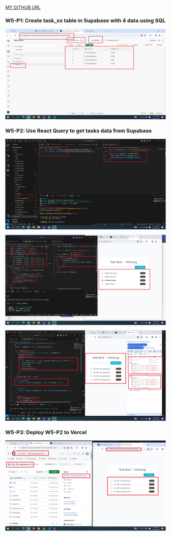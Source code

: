 [MY GITHUB URL](https://github.com/soso1554848/1122-wp2-2N_31)

### W5-P1: Create task_xx table in Supabase with 4 data using SQL

![](w05-p1.png)

### W5-P2: Use React Query to get tasks data from Supabase

![](w05-p2-1.png)

![](w05-p2-2.png)

![](w05-p2-3.png)

### W5-P3: Deploy W5-P2 to Vercel

![](w05-p3.png)
